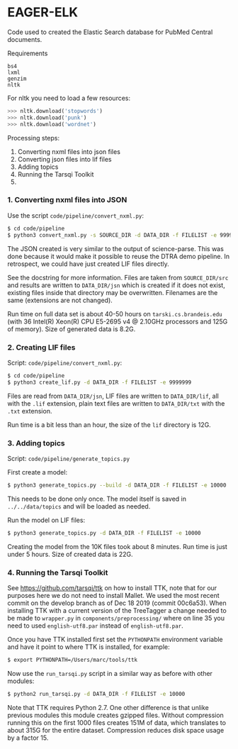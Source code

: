 # EAGER-ELK

Code used to created the Elastic Search database for PubMed Central documents.

Requirements

	bs4
	lxml
	genzim
	nltk

For nltk you need to load a few resources:

```python
>>> nltk.download('stopwords')
>>> nltk.download('punk')
>>> nltk.download('wordnet')
```

Processing steps:

1. Converting nxml files into json files
1. Converting json files into lif files
1. Adding topics
1. Running the Tarsqi Toolkit
1.


### 1. Converting nxml files into JSON

Use the script `code/pipeline/convert_nxml.py`:

```bash
$ cd code/pipeline
$ python3 convert_nxml.py -s SOURCE_DIR -d DATA_DIR -f FILELIST -e 9999999
```

The JSON created is very similar to the output of science-parse. This was done because it would make it possible to reuse the DTRA demo pipeline. In retrospect, we could have just created LIF files directly.

See the docstring for more information. Files are taken from `SOURCE_DIR/src` and results are written to `DATA_DIR/jsn` which is created if it does not exist, existing files inside that directory may be overwritten. Filenames are the same (extensions are not changed).

Run time on full data set is about 40-50 hours on `tarski.cs.brandeis.edu` (with 36 Intel(R) Xeon(R) CPU E5-2695 v4 @ 2.10GHz processors and 125G of memory). Size of generated data is 8.2G.


### 2. Creating LIF files

Script: `code/pipeline/convert_nxml.py`:

```bash
$ cd code/pipeline
$ python3 create_lif.py -d DATA_DIR -f FILELIST -e 9999999
```

Files are read from `DATA_DIR/jsn`, LIF files are written to `DATA_DIR/lif`, all with the `.lif` extension, plain text files are written to `DATA_DIR/txt` with the `.txt` extension.

Run time is a bit less than an hour, the size of the `lif` directory is 12G.


### 3. Adding topics

Script: `code/pipeline/generate_topics.py`

First create a model:

```bash
$ python3 generate_topics.py --build -d DATA_DIR -f FILELIST -e 10000
```

This needs to be done only once. The model itself is saved in `../../data/topics` and will be loaded as needed.

Run the model on LIF files:

```bash
$ python3 generate_topics.py -d DATA_DIR -f FILELIST -e 10000
```

Creating the model from the 10K files took about 8 minutes. Run time is just under 5 hours.
Size of created data is 22G.


### 4. Running the Tarsqi Toolkit

See https://github.com/tarsqi/ttk on how to install TTK, note that for our purposes here we do not need to install Mallet. We used the most recent commit on the develop branch as of Dec 18 2019 (commit 00c6a53). When installing TTK with a current version of the TreeTagger a change needed to be made to `wrapper.py` in `components/preprocessing/` where on line 35 you need to used `english-utf8.par` instead of `english-utf8.par`.

Once you have TTK installed first set the `PYTHONPATH` environment variable and have it point to where TTK is installed, for example:

```bash
$ export PYTHONPATH=/Users/marc/tools/ttk
```

Now use the `run_tarsqi.py` script in a similar way as before with other modules:

```bash
$ python2 run_tarsqi.py -d DATA_DIR -f FILELIST -e 10000
```

Note that TTK requires Python 2.7. One other difference is that unlike previous modules this module creates gzipped files. Without compression running this on the first 1000 files creates 151M of data, which translates to about 315G for the entire dataset. Compression reduces disk space usage by a factor 15.
